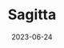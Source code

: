 ---
title: "Sagitta"
cc-type: constellation
borders:
  - Aquila
  - Delphinus
  - Hercules
  - Vulpecula
date: 2023-06-24
hashtag: sagitta
subdivision-of:
  - northern celestial hemisphere
tags:
  - Arrow
  - Constellation
---